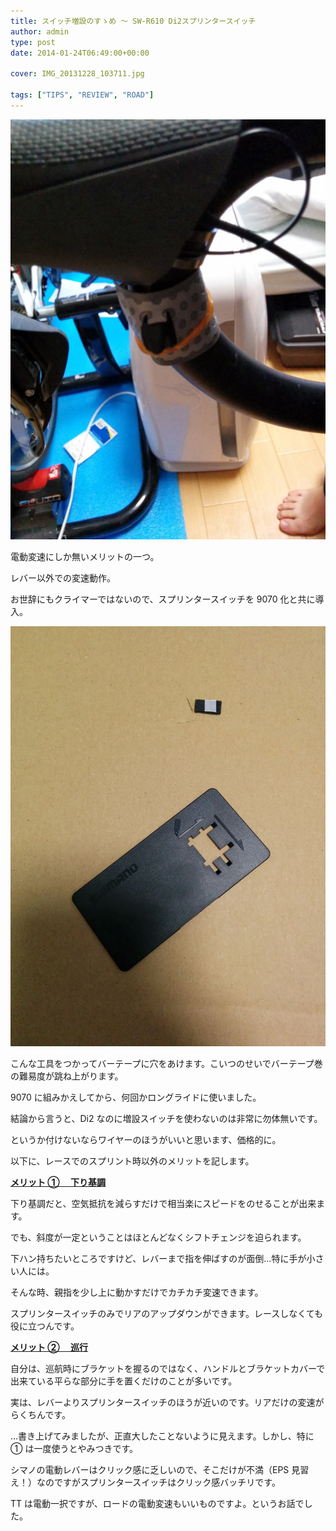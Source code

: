 ```yaml
---
title: スイッチ増設のすゝめ ～ SW-R610 Di2スプリンタースイッチ
author: admin
type: post
date: 2014-01-24T06:49:00+00:00

cover: IMG_20131228_103711.jpg

tags: ["TIPS", "REVIEW", "ROAD"]
---
```


![image](IMG_20131228_103711.jpg)

電動変速にしか無いメリットの一つ。

レバー以外での変速動作。

お世辞にもクライマーではないので、スプリンタースイッチを 9070 化と共に導入。

![image](IMG_20131228_103655.jpg)

こんな工具をつかってバーテープに穴をあけます。こいつのせいでバーテープ巻の難易度が跳ね上がります。

9070 に組みかえしてから、何回かロングライドに使いました。

結論から言うと、Di2 なのに増設スイッチを使わないのは非常に勿体無いです。

というか付けないならワイヤーのほうがいいと思います、価格的に。

以下に、レースでのスプリント時以外のメリットを記します。

**<u>メリット ① 　下り基調</u>**

下り基調だと、空気抵抗を減らすだけで相当楽にスピードをのせることが出来ます。

でも、斜度が一定ということはほとんどなくシフトチェンジを迫られます。

下ハン持ちたいところですけど、レバーまで指を伸ばすのが面倒…特に手が小さい人には。

そんな時、親指を少し上に動かすだけでカチカチ変速できます。

スプリンタースイッチのみでリアのアップダウンができます。レースしなくても役に立つんです。

<u>**メリット ② 　巡行**</u>

自分は、巡航時にブラケットを握るのではなく、ハンドルとブラケットカバーで出来ている平らな部分に手を置くだけのことが多いです。

実は、レバーよりスプリンタースイッチのほうが近いのです。リアだけの変速がらくちんです。

…書き上げてみましたが、正直大したことないように見えます。しかし、特に ① は一度使うとやみつきです。

シマノの電動レバーはクリック感に乏しいので、そこだけが不満（EPS 見習え！）なのですがスプリンタースイッチはクリック感バッチリです。

TT は電動一択ですが、ロードの電動変速もいいものですよ。というお話でした。

<LinkBox isAmazonLink url="https://www.amazon.co.jp/dp/B00BPJKM4E/" />
